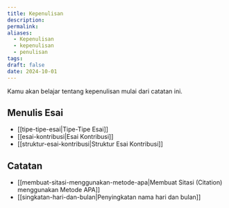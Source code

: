 ```yaml
---
title: Kepenulisan
description: 
permalink: 
aliases:
  - Kepenulisan
  - kepenulisan
  - penulisan
tags: 
draft: false
date: 2024-10-01
---
```

Kamu akan belajar tentang kepenulisan mulai dari catatan ini.


## Menulis Esai
- [[tipe-tipe-esai|Tipe-Tipe Esai]]
- [[esai-kontribusi|Esai Kontribusi]]
- [[struktur-esai-kontribusi|Struktur Esai Kontribusi]]


## Catatan
- [[membuat-sitasi-menggunakan-metode-apa|Membuat Sitasi (Citation) menggunakan Metode APA]]
- [[singkatan-hari-dan-bulan|Penyingkatan nama hari dan bulan]] 